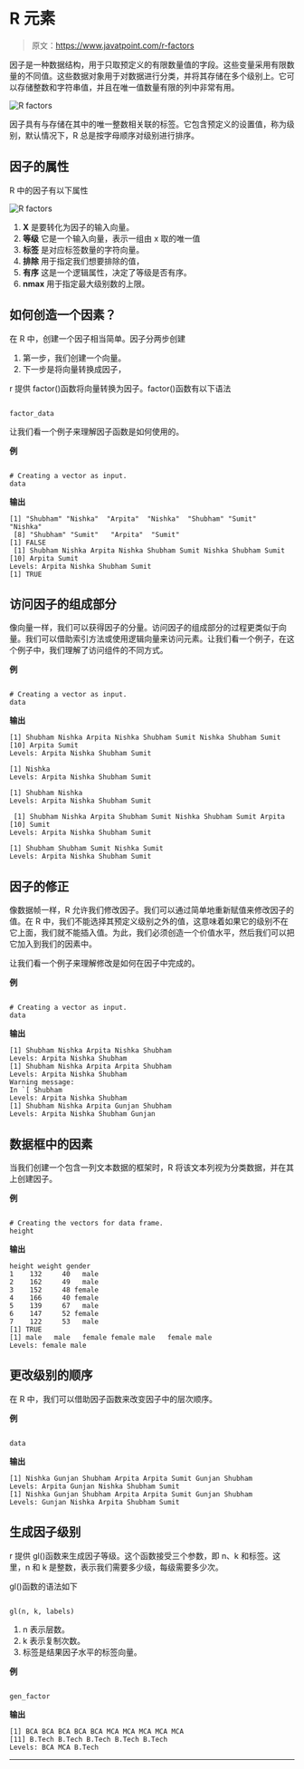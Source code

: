 # R 元素

> 原文：<https://www.javatpoint.com/r-factors>

因子是一种数据结构，用于只取预定义的有限数量值的字段。这些变量采用有限数量的不同值。这些数据对象用于对数据进行分类，并将其存储在多个级别上。它可以存储整数和字符串值，并且在唯一值数量有限的列中非常有用。

![R factors](img/37573438b79c6d011ddd5dfd7fdc027d.png)

因子具有与存储在其中的唯一整数相关联的标签。它包含预定义的设置值，称为级别，默认情况下，R 总是按字母顺序对级别进行排序。

## 因子的属性

R 中的因子有以下属性

![R factors](img/6d9416b245f50cae780311033dc9911f.png)

1.  **X**
    是要转化为因子的输入向量。
2.  **等级**
    它是一个输入向量，表示一组由 x 取的唯一值
3.  **标签**
    是对应标签数量的字符向量。
4.  **排除**
    用于指定我们想要排除的值，
5.  **有序**
    这是一个逻辑属性，决定了等级是否有序。
6.  **nmax**
    用于指定最大级别数的上限。

## 如何创造一个因素？

在 R 中，创建一个因子相当简单。因子分两步创建

1.  第一步，我们创建一个向量。
2.  下一步是将向量转换成因子，

r 提供 factor()函数将向量转换为因子。factor()函数有以下语法

```

factor_data
```

让我们看一个例子来理解因子函数是如何使用的。

**例**

```

# Creating a vector as input.
data 
```

**输出**

```
[1] "Shubham" "Nishka"  "Arpita"  "Nishka"  "Shubham" "Sumit"   "Nishka"
 [8] "Shubham" "Sumit"   "Arpita"  "Sumit"
[1] FALSE
 [1] Shubham Nishka Arpita Nishka Shubham Sumit Nishka Shubham Sumit
[10] Arpita Sumit
Levels: Arpita Nishka Shubham Sumit
[1] TRUE

```

## 访问因子的组成部分

像向量一样，我们可以获得因子的分量。访问因子的组成部分的过程更类似于向量。我们可以借助索引方法或使用逻辑向量来访问元素。让我们看一个例子，在这个例子中，我们理解了访问组件的不同方式。

**例**

```

# Creating a vector as input.
data 
```

**输出**

```
[1] Shubham Nishka Arpita Nishka Shubham Sumit Nishka Shubham Sumit
[10] Arpita Sumit
Levels: Arpita Nishka Shubham Sumit

[1] Nishka
Levels: Arpita Nishka Shubham Sumit

[1] Shubham Nishka
Levels: Arpita Nishka Shubham Sumit

 [1] Shubham Nishka Arpita Shubham Sumit Nishka Shubham Sumit Arpita
[10] Sumit
Levels: Arpita Nishka Shubham Sumit

[1] Shubham Shubham Sumit Nishka Sumit
Levels: Arpita Nishka Shubham Sumit

```

## 因子的修正

像数据帧一样，R 允许我们修改因子。我们可以通过简单地重新赋值来修改因子的值。在 R 中，我们不能选择其预定义级别之外的值，这意味着如果它的级别不在它上面，我们就不能插入值。为此，我们必须创造一个价值水平，然后我们可以把它加入到我们的因素中。

让我们看一个例子来理解修改是如何在因子中完成的。

**例**

```

# Creating a vector as input.
data 
```

**输出**

```
[1] Shubham Nishka Arpita Nishka Shubham
Levels: Arpita Nishka Shubham
[1] Shubham Nishka Arpita Arpita Shubham
Levels: Arpita Nishka Shubham
Warning message:
In `[ Shubham
Levels: Arpita Nishka Shubham
[1] Shubham Nishka Arpita Gunjan Shubham
Levels: Arpita Nishka Shubham Gunjan

```

## 数据框中的因素

当我们创建一个包含一列文本数据的框架时，R 将该文本列视为分类数据，并在其上创建因子。

**例**

```

# Creating the vectors for data frame.
height 
```

**输出**

```
height weight gender
1    132     40   male
2    162     49   male
3    152     48 female
4    166     40 female
5    139     67   male
6    147     52 female
7    122     53   male
[1] TRUE
[1] male   male   female female male   female male
Levels: female male

```

## 更改级别的顺序

在 R 中，我们可以借助因子函数来改变因子中的层次顺序。

**例**

```

data 
```

**输出**

```
[1] Nishka Gunjan Shubham Arpita Arpita Sumit Gunjan Shubham
Levels: Arpita Gunjan Nishka Shubham Sumit
[1] Nishka Gunjan Shubham Arpita Arpita Sumit Gunjan Shubham
Levels: Gunjan Nishka Arpita Shubham Sumit

```

## 生成因子级别

r 提供 gl()函数来生成因子等级。这个函数接受三个参数，即 n、k 和标签。这里，n 和 k 是整数，表示我们需要多少级，每级需要多少次。

gl()函数的语法如下

```

gl(n, k, labels)

```

1.  n 表示层数。
2.  k 表示复制次数。
3.  标签是结果因子水平的标签向量。

**例**

```

gen_factor
```

**输出**

```
[1] BCA BCA BCA BCA BCA MCA MCA MCA MCA MCA
[11] B.Tech B.Tech B.Tech B.Tech B.Tech
Levels: BCA MCA B.Tech

```

* * *